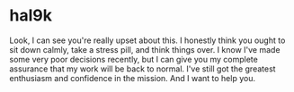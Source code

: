 # hal9k

 Look, I can see you're really upset about this. I honestly think you ought to sit down calmly, take a stress pill, and think things over. I know I've made some very poor decisions recently, but I can give you my complete assurance that my work will be back to normal. I've still got the greatest enthusiasm and confidence in the mission. And I want to help you.
